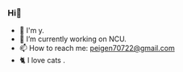 ### Hi👋
- 👻 I'm y.
- 🔭 I’m currently working on NCU.
- 📫 How to reach me: peigen70722@gmail.com
- 🐈 I love cats .
<!--
**yyang0409/yyang0409** is a ✨ _special_ ✨ repository because its `README.md` (this file) appears on your GitHub profile.

Here are some ideas to get you started:

- 🌱 I’m currently learning ...
- 👯 I’m looking to collaborate on ...
- 🤔 I’m looking for help with ...
- 💬 Ask me about ...
- 😄 Pronouns: ...
- ⚡ Fun fact: ...
-->
